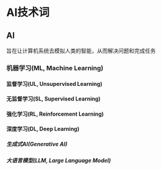 # AI技术词

## AI
旨在让计算机系统去模拟人类的智能，从而解决问题和完成任务

### 机器学习(ML, Machine Learning)

#### 监督学习(UL, Unsupervised Learning)
#### 无监督学习(SL, Supervised Learning)
#### 强化学习(RL, Reinforcement Learning)

#### 深度学习(DL, Deep Learning)

##### 生成式AI(Generative AI)
##### 大语言模型(LLM, Large Language Model)
